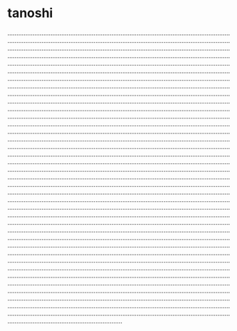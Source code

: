 # tanoshi
........................................................................................................................................................................................................................................................................................................................................................................................................................................................................................................................................................................................................................................................................................................................................................................................................................................................................................................................................................................................................................................................................................................................................................................................................................................................................................................................................................................................................................................................................................................................................................................................................................................................................................................................................................................................................................................................................................................................................................................................................................................................................................................................................................................................................................................................................................................................................................................................................................................................................................................................................................................................................................................................................................................................................................................................................................................................................................................................................................................................................................................................................................................................................................................................................................................................................................................................................................................................................................................................................................................................................................................................................................................................................................................................................................................................................................................................................................................................................................................................................................................................................................................................................................................................................................................................................................................................................................................................................................................................................................................................................................................................................................................................................................................................................................................................................................................................................................................................................................................